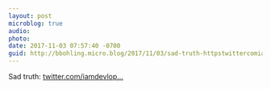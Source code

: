 ```yaml
---
layout: post
microblog: true
audio: 
photo: 
date: 2017-11-03 07:57:40 -0700
guid: http://bbohling.micro.blog/2017/11/03/sad-truth-httpstwittercomiamdevloperstatus.html
---
```

Sad truth: [twitter.com/iamdevlop...](https://twitter.com/iamdevloper/status/926458505355235328)
